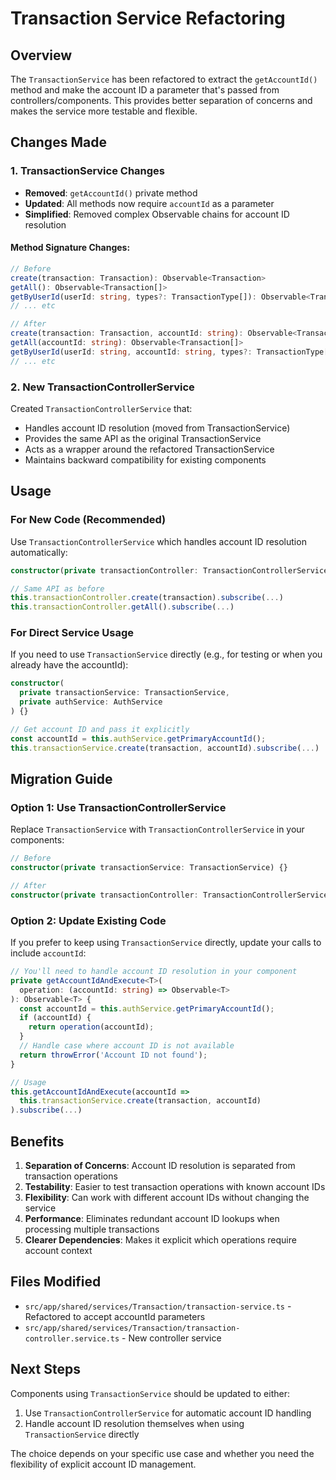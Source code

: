 # Transaction Service Refactoring

## Overview

The `TransactionService` has been refactored to extract the `getAccountId()` method and make the account ID a parameter that's passed from controllers/components. This provides better separation of concerns and makes the service more testable and flexible.

## Changes Made

### 1. TransactionService Changes

- **Removed**: `getAccountId()` private method
- **Updated**: All methods now require `accountId` as a parameter
- **Simplified**: Removed complex Observable chains for account ID resolution

#### Method Signature Changes:

```typescript
// Before
create(transaction: Transaction): Observable<Transaction>
getAll(): Observable<Transaction[]>
getByUserId(userId: string, types?: TransactionType[]): Observable<Transaction[]>
// ... etc

// After
create(transaction: Transaction, accountId: string): Observable<Transaction>
getAll(accountId: string): Observable<Transaction[]>
getByUserId(userId: string, accountId: string, types?: TransactionType[]): Observable<Transaction[]>
// ... etc
```

### 2. New TransactionControllerService

Created `TransactionControllerService` that:

- Handles account ID resolution (moved from TransactionService)
- Provides the same API as the original TransactionService
- Acts as a wrapper around the refactored TransactionService
- Maintains backward compatibility for existing components

## Usage

### For New Code (Recommended)

Use `TransactionControllerService` which handles account ID resolution automatically:

```typescript
constructor(private transactionController: TransactionControllerService) {}

// Same API as before
this.transactionController.create(transaction).subscribe(...)
this.transactionController.getAll().subscribe(...)
```

### For Direct Service Usage

If you need to use `TransactionService` directly (e.g., for testing or when you already have the accountId):

```typescript
constructor(
  private transactionService: TransactionService,
  private authService: AuthService
) {}

// Get account ID and pass it explicitly
const accountId = this.authService.getPrimaryAccountId();
this.transactionService.create(transaction, accountId).subscribe(...)
```

## Migration Guide

### Option 1: Use TransactionControllerService

Replace `TransactionService` with `TransactionControllerService` in your components:

```typescript
// Before
constructor(private transactionService: TransactionService) {}

// After
constructor(private transactionController: TransactionControllerService) {}
```

### Option 2: Update Existing Code

If you prefer to keep using `TransactionService` directly, update your calls to include `accountId`:

```typescript
// You'll need to handle account ID resolution in your component
private getAccountIdAndExecute<T>(
  operation: (accountId: string) => Observable<T>
): Observable<T> {
  const accountId = this.authService.getPrimaryAccountId();
  if (accountId) {
    return operation(accountId);
  }
  // Handle case where account ID is not available
  return throwError('Account ID not found');
}

// Usage
this.getAccountIdAndExecute(accountId =>
  this.transactionService.create(transaction, accountId)
).subscribe(...)
```

## Benefits

1. **Separation of Concerns**: Account ID resolution is separated from transaction operations
2. **Testability**: Easier to test transaction operations with known account IDs
3. **Flexibility**: Can work with different account IDs without changing the service
4. **Performance**: Eliminates redundant account ID lookups when processing multiple transactions
5. **Clearer Dependencies**: Makes it explicit which operations require account context

## Files Modified

- `src/app/shared/services/Transaction/transaction-service.ts` - Refactored to accept accountId parameters
- `src/app/shared/services/Transaction/transaction-controller.service.ts` - New controller service

## Next Steps

Components using `TransactionService` should be updated to either:

1. Use `TransactionControllerService` for automatic account ID handling
2. Handle account ID resolution themselves when using `TransactionService` directly

The choice depends on your specific use case and whether you need the flexibility of explicit account ID management.
